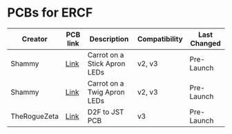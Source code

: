 # PCBs for ERCF

| Creator | PCB link | Description | Compatibility | Last Changed |
| --- | --- | --- | --- | --- |
| Shammy | [Link](Carrot_on_a_Stick) | Carrot on a Stick Apron LEDs | v2, v3 | Pre-Launch |
| Shammy | [Link](Carrot_on_a_Twig) | Carrot on a Twig Apron LEDs | v2, v3 | Pre-Launch |
| TheRogueZeta | [Link](D2F_to_JST_PCB) | D2F to JST PCB | v3 | Pre-Launch |